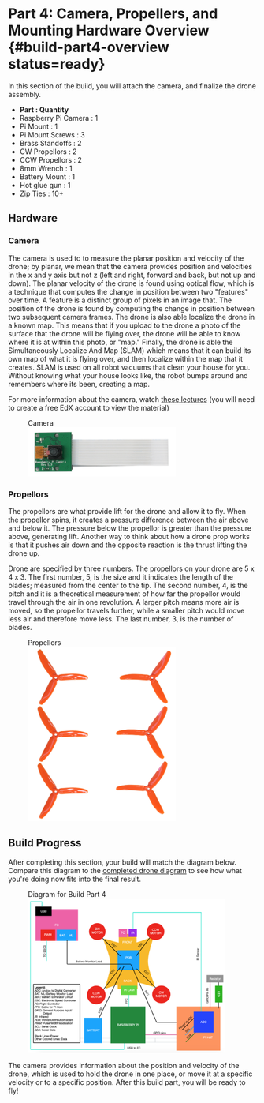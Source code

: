 # Part 4: Camera, Propellers, and Mounting Hardware Overview {#build-part4-overview status=ready}

In this section of the build, you will attach the camera, and finalize the drone assembly.

- **Part : Quantity**
- Raspberry Pi Camera : 1
- Pi Mount : 1
- Pi Mount Screws : 3
- Brass Standoffs : 2
- CW Propellors : 2
- CCW Propellors : 2
- 8mm Wrench : 1
- Battery Mount : 1
- Hot glue gun : 1
- Zip Ties : 10+

## Hardware

### Camera
The camera is used to to measure the planar position and velocity of the drone; by planar, we mean that the camera provides position and velocities in the x and y axis but not z (left and right, forward and back, but not up and down). The planar velocity of the drone is found using optical flow, which is a technique that computes the change in position between two "features" over time. A feature is a distinct group of pixels in an image that. The position of the drone is found by computing the change in position between two subsequent camera frames. The drone is also able localize the drone in a known map. This means that if you upload to the drone a photo of the surface that the drone will be flying over, the drone will be able to know where it is at within this photo, or "map." Finally, the drone is able the Simultaneously Localize And Map (SLAM) which means that it can build its own map of what it is flying over, and then localize within the map that it creates. SLAM is used on all robot vacuums that clean your house for you. Without knowing what your house looks like, the robot bumps around and remembers where its been, creating a map.

For more information about the camera, watch [these lectures](https://edge.edx.org/courses/course-v1:Brown+CSCI1951-R+2020_summer/courseware/0e3596880ec446d8ab63df427e02e9c4/ccd9eede2624475b91ce4b55ee51ce87/?activate_block_id=block-v1%3ABrown%2BCSCI1951-R%2B2020_summer%2Btype%40sequential%2Bblock%40ccd9eede2624475b91ce4b55ee51ce87) (you will need to create a free EdX account to view the material)

<figure>
     <figcaption>Camera</figcaption>
    <img src="photos/new-picam.png" width="300"/>
</figure>

### Propellors
The propellors are what provide lift for the drone and allow it to fly. When the propellor spins, it creates a pressure difference between the air above and below it. The pressure below the propellor is greater than the pressure above, generating lift. Another way to think about how a drone prop works is that it pushes air down and the opposite reaction is the thrust lifting the drone up.

Drone are specified by three numbers. The propellors on your drone are 5 x 4 x 3. The first number, 5, is the size and it indicates the length of the blades; measured from the center to the tip. The second number, 4, is the pitch and it is a theoretical measurement of how far the propellor would travel through the air in one revolution. A larger pitch means more air is moved, so the propellor travels further, while a smaller pitch would move less air and therefore move less. The last number, 3, is the number of blades.

<figure>
     <figcaption>Propellors</figcaption>
    <img src="photos/new-props.png" width="300"/>
</figure>


## Build Progress

After completing this section, your build will match the diagram below. Compare this diagram to the [completed drone diagram](#diagram-complete) to see how what you're doing now fits into the final result.

<figure>  
  <figcaption> Diagram for Build Part 4 </figcaption>
  <img style='width:400px' src="photos/diagram-completed.png"/>
</figure>

The camera provides information about the position and velocity of the drone, which is used to hold the drone in one place, or move it at a specific velocity or to a specific position. After this build part, you will be ready to fly!
